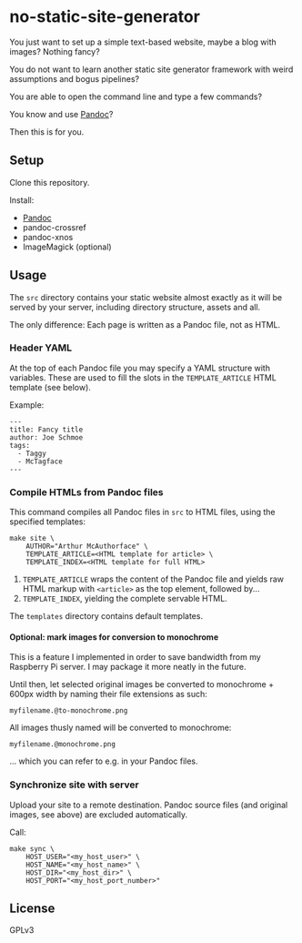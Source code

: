 # no-static-site-generator

You just want to set up a simple text-based website, maybe a blog with images? Nothing fancy?

You do not want to learn another static site generator framework with weird assumptions and bogus pipelines?

You are able to open the command line and type a few commands?

You know and use [Pandoc](https://pandoc.org/)?

Then this is for you.

## Setup

Clone this repository.

Install:

- [Pandoc](https://pandoc.org/)
- pandoc-crossref
- pandoc-xnos
- ImageMagick (optional)

## Usage

The `src` directory contains your static website almost exactly as it will be served by your server, including directory structure, assets and all.

The only difference: Each page is written as a Pandoc file, not as HTML.

### Header YAML

At the top of each Pandoc file you may specify a YAML structure with variables.
These are used to fill the slots in the `TEMPLATE_ARTICLE` HTML template (see below).

Example:

```
---
title: Fancy title
author: Joe Schmoe
tags:
  - Taggy
  - McTagface
---
```

### Compile HTMLs from Pandoc files

This command compiles all Pandoc files in `src` to HTML files, using the specified templates:

```
make site \
    AUTHOR="Arthur McAuthorface" \
    TEMPLATE_ARTICLE=<HTML template for article> \
    TEMPLATE_INDEX=<HTML template for full HTML>
```

1. `TEMPLATE_ARTICLE` wraps the content of the Pandoc file and yields raw HTML markup with `<article>` as the top element, followed by...
2. `TEMPLATE_INDEX`, yielding the complete servable HTML.

The `templates` directory contains default templates.


#### Optional: mark images for conversion to monochrome

This is a feature I implemented in order to save bandwidth from my Raspberry Pi server.
I may package it more neatly in the future.

Until then, let selected original images be converted to monochrome + 600px width by naming their file extensions as such:

```
myfilename.@to-monochrome.png
```

All images thusly named will be converted to monochrome:

```
myfilename.@monochrome.png
```

... which you can refer to e.g. in your Pandoc files.


### Synchronize site with server

Upload your site to a remote destination.
Pandoc source files (and original images, see above) are excluded automatically.

Call:

```
make sync \
    HOST_USER="<my_host_user>" \
    HOST_NAME="<my_host_name>" \
    HOST_DIR="<my_host_dir>" \
    HOST_PORT="<my_host_port_number>" 
```

## License

GPLv3
